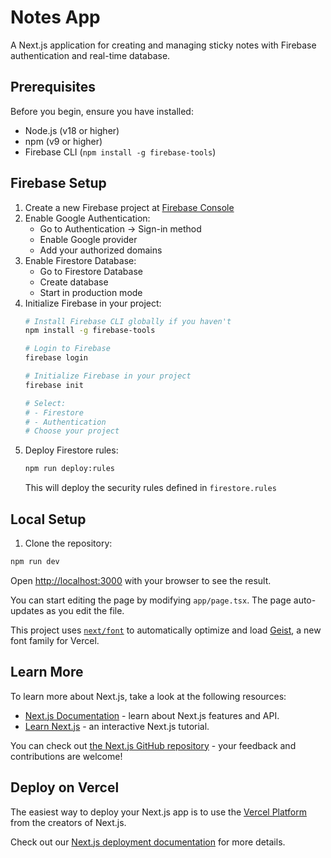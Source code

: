 # Notes App

A Next.js application for creating and managing sticky notes with Firebase authentication and real-time database.

## Prerequisites

Before you begin, ensure you have installed:
- Node.js (v18 or higher)
- npm (v9 or higher)
- Firebase CLI (`npm install -g firebase-tools`)

## Firebase Setup

1. Create a new Firebase project at [Firebase Console](https://console.firebase.google.com/)
2. Enable Google Authentication:
   - Go to Authentication → Sign-in method
   - Enable Google provider
   - Add your authorized domains
3. Enable Firestore Database:
   - Go to Firestore Database
   - Create database
   - Start in production mode
4. Initialize Firebase in your project:
   ```bash
   # Install Firebase CLI globally if you haven't
   npm install -g firebase-tools

   # Login to Firebase
   firebase login

   # Initialize Firebase in your project
   firebase init

   # Select:
   # - Firestore
   # - Authentication
   # Choose your project
   ```
5. Deploy Firestore rules:
   ```bash
   npm run deploy:rules
   ```
   This will deploy the security rules defined in `firestore.rules`

## Local Setup

1. Clone the repository:

```bash
npm run dev
```

Open [http://localhost:3000](http://localhost:3000) with your browser to see the result.

You can start editing the page by modifying `app/page.tsx`. The page auto-updates as you edit the file.

This project uses [`next/font`](https://nextjs.org/docs/app/building-your-application/optimizing/fonts) to automatically optimize and load [Geist](https://vercel.com/font), a new font family for Vercel.

## Learn More

To learn more about Next.js, take a look at the following resources:

- [Next.js Documentation](https://nextjs.org/docs) - learn about Next.js features and API.
- [Learn Next.js](https://nextjs.org/learn) - an interactive Next.js tutorial.

You can check out [the Next.js GitHub repository](https://github.com/vercel/next.js) - your feedback and contributions are welcome!

## Deploy on Vercel

The easiest way to deploy your Next.js app is to use the [Vercel Platform](https://vercel.com/new?utm_medium=default-template&filter=next.js&utm_source=create-next-app&utm_campaign=create-next-app-readme) from the creators of Next.js.

Check out our [Next.js deployment documentation](https://nextjs.org/docs/app/building-your-application/deploying) for more details.
